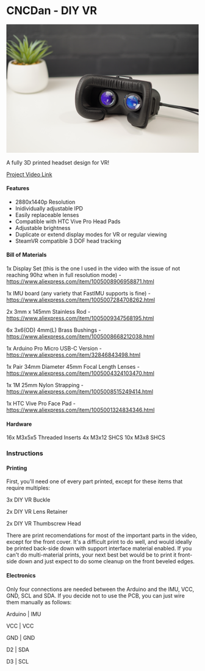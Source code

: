 # CNCDan - DIY VR
![Alt text](title.png "DIY VR")

A fully 3D printed headset design for VR!

[Project Video Link](https://youtu.be/DYXRUFX2avY)

#### Features

- 2880x1440p Resolution
- Inidividually adjustable IPD
- Easily replaceable lenses
- Compatible with HTC Vive Pro Head Pads
- Adjustable brightness
- Duplicate or extend display modes for VR or regular viewing
- SteamVR compatible 3 DOF head tracking

#### Bill of Materials

1x Display Set (this is the one I used in the video with the issue of not reaching 90hz when in full resolution mode) - https://www.aliexpress.com/item/1005008906958871.html

1x IMU board (any variety that FastIMU supports is fine) - https://www.aliexpress.com/item/1005007284708262.html

2x 3mm x 145mm Stainless Rod - https://www.aliexpress.com/item/1005009347568195.html

6x 3x6(OD) 4mm(L) Brass Bushings - https://www.aliexpress.com/item/1005008668212038.html

1x Arduino Pro Micro USB-C Version - https://www.aliexpress.com/item/32846843498.html

1x Pair 34mm Diameter 45mm Focal Length Lenses - https://www.aliexpress.com/item/1005004324103470.html

1x 1M 25mm Nylon Strapping - https://www.aliexpress.com/item/1005008515249414.html

1x HTC Vive Pro Face Pad - https://www.aliexpress.com/item/1005001324834346.html

#### Hardware

16x M3x5x5 Threaded Inserts
4x M3x12 SHCS
10x M3x8 SHCS

### Instructions

#### Printing

First, you'll need one of every part printed, except for these items that require multiples:

3x DIY VR Buckle 

2x DIY VR Lens Retainer

2x DIY VR Thumbscrew Head

There are print recomendations for most of the important parts in the video, except for the front cover. It's a difficult print to do well, and would ideally be printed back-side down with support interface material enabled. If you can't do multi-material prints, your next best bet would be to print it front-side down and just expect to do some cleanup on the front beveled edges.

#### Electronics

Only four connections are needed between the Arduino and the IMU, VCC, GND, SCL and SDA. If you decide not to use the PCB, you can just wire them manually as follows:

Arduino  |  IMU

VCC      |  VCC

GND      |  GND

D2       |  SDA

D3       |  SCL